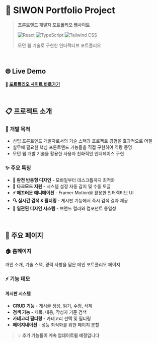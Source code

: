# 🚀 **SIWON Portfolio Project**

> **프론트엔드 개발자 포트폴리오 웹사이트**
>
> ![React](https://img.shields.io/badge/React-19.1.0-61DAFB?logo=react&logoColor=white) ![TypeScript](https://img.shields.io/badge/TypeScript-5.8.3-3178C6?logo=typescript&logoColor=white) ![Tailwind CSS](https://img.shields.io/badge/Tailwind_CSS-4.1.7-06B6D4?logo=tailwindcss&logoColor=white)
>
> 모던 웹 기술로 구현한 인터랙티브 포트폴리오

<br>

## 🌐 **Live Demo**

**🔗 [포트폴리오 사이트 바로가기](https://siwonsportfolio.netlify.app)**

<br>

## 📋 **프로젝트 소개**

### **🎯 개발 목적**

- 신입 프론트엔드 개발자로서의 기술 스택과 프로젝트 경험을 효과적으로 어필
- 실무에 필요한 핵심 프론트엔드 기능들을 직접 구현하여 역량 증명
- 모던 웹 개발 기술을 활용한 사용자 친화적인 인터페이스 구현

### **✨ 주요 특징**

- **📱 완전 반응형 디자인** - 모바일부터 데스크톱까지 최적화
- **🌙 다크모드 지원** - 시스템 설정 자동 감지 및 수동 토글
- **⚡ 매끄러운 애니메이션** - Framer Motion을 활용한 인터랙티브 UI
- **🔍 실시간 검색 & 필터링** - 게시판 기능에서 즉시 검색 결과 제공
- **🎨 일관된 디자인 시스템** - 브랜드 컬러와 컴포넌트 통일성

<br>

## 🎨 **주요 페이지**

### **🏠 홈페이지**

개인 소개, 기술 스택, 경력 사항을 담은 메인 포트폴리오 페이지

### **⚡ 기능 데모**

#### **게시판 시스템**

- **CRUD 기능** - 게시글 생성, 읽기, 수정, 삭제
- **검색 기능** - 제목, 내용, 작성자 기준 검색
- **카테고리 필터링** - 카테고리 선택 및 필터링
- **페이지네이션** - 성능 최적화를 위한 페이지 분할

> 💡 **추가 기능들이 계속 업데이트될 예정입니다**

<br>
